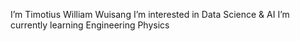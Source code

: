 I’m Timotius William Wuisang
I’m interested in Data Science & AI
I’m currently learning Engineering Physics
<!---
timow256/timow256 is a ✨ special ✨ repository because its `README.md` (this file) appears on your GitHub profile.
You can click the Preview link to take a look at your changes.
--->
